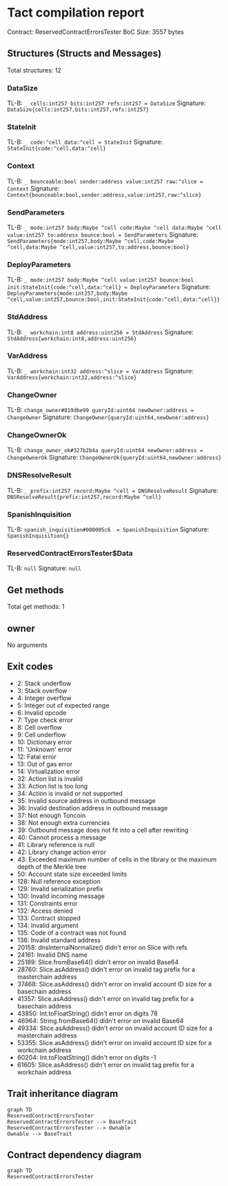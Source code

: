 # Tact compilation report
Contract: ReservedContractErrorsTester
BoC Size: 3557 bytes

## Structures (Structs and Messages)
Total structures: 12

### DataSize
TL-B: `_ cells:int257 bits:int257 refs:int257 = DataSize`
Signature: `DataSize{cells:int257,bits:int257,refs:int257}`

### StateInit
TL-B: `_ code:^cell data:^cell = StateInit`
Signature: `StateInit{code:^cell,data:^cell}`

### Context
TL-B: `_ bounceable:bool sender:address value:int257 raw:^slice = Context`
Signature: `Context{bounceable:bool,sender:address,value:int257,raw:^slice}`

### SendParameters
TL-B: `_ mode:int257 body:Maybe ^cell code:Maybe ^cell data:Maybe ^cell value:int257 to:address bounce:bool = SendParameters`
Signature: `SendParameters{mode:int257,body:Maybe ^cell,code:Maybe ^cell,data:Maybe ^cell,value:int257,to:address,bounce:bool}`

### DeployParameters
TL-B: `_ mode:int257 body:Maybe ^cell value:int257 bounce:bool init:StateInit{code:^cell,data:^cell} = DeployParameters`
Signature: `DeployParameters{mode:int257,body:Maybe ^cell,value:int257,bounce:bool,init:StateInit{code:^cell,data:^cell}}`

### StdAddress
TL-B: `_ workchain:int8 address:uint256 = StdAddress`
Signature: `StdAddress{workchain:int8,address:uint256}`

### VarAddress
TL-B: `_ workchain:int32 address:^slice = VarAddress`
Signature: `VarAddress{workchain:int32,address:^slice}`

### ChangeOwner
TL-B: `change_owner#819dbe99 queryId:uint64 newOwner:address = ChangeOwner`
Signature: `ChangeOwner{queryId:uint64,newOwner:address}`

### ChangeOwnerOk
TL-B: `change_owner_ok#327b2b4a queryId:uint64 newOwner:address = ChangeOwnerOk`
Signature: `ChangeOwnerOk{queryId:uint64,newOwner:address}`

### DNSResolveResult
TL-B: `_ prefix:int257 record:Maybe ^cell = DNSResolveResult`
Signature: `DNSResolveResult{prefix:int257,record:Maybe ^cell}`

### SpanishInquisition
TL-B: `spanish_inquisition#000005c6  = SpanishInquisition`
Signature: `SpanishInquisition{}`

### ReservedContractErrorsTester$Data
TL-B: `null`
Signature: `null`

## Get methods
Total get methods: 1

## owner
No arguments

## Exit codes
* 2: Stack underflow
* 3: Stack overflow
* 4: Integer overflow
* 5: Integer out of expected range
* 6: Invalid opcode
* 7: Type check error
* 8: Cell overflow
* 9: Cell underflow
* 10: Dictionary error
* 11: 'Unknown' error
* 12: Fatal error
* 13: Out of gas error
* 14: Virtualization error
* 32: Action list is invalid
* 33: Action list is too long
* 34: Action is invalid or not supported
* 35: Invalid source address in outbound message
* 36: Invalid destination address in outbound message
* 37: Not enough Toncoin
* 38: Not enough extra currencies
* 39: Outbound message does not fit into a cell after rewriting
* 40: Cannot process a message
* 41: Library reference is null
* 42: Library change action error
* 43: Exceeded maximum number of cells in the library or the maximum depth of the Merkle tree
* 50: Account state size exceeded limits
* 128: Null reference exception
* 129: Invalid serialization prefix
* 130: Invalid incoming message
* 131: Constraints error
* 132: Access denied
* 133: Contract stopped
* 134: Invalid argument
* 135: Code of a contract was not found
* 136: Invalid standard address
* 20158: dnsInternalNormalize() didn't error on Slice with refs
* 24161: Invalid DNS name
* 25189: Slice.fromBase64() didn't error on invalid Base64
* 28760: Slice.asAddress() didn't error on invalid tag prefix for a masterchain address
* 37468: Slice.asAddress() didn't error on invalid account ID size for a basechain address
* 41357: Slice.asAddress() didn't error on invalid tag prefix for a basechain address
* 43850: Int.toFloatString() didn't error on digits 78
* 46964: String.fromBase64() didn't error on invalid Base64
* 49334: Slice.asAddress() didn't error on invalid account ID size for a masterchain address
* 53355: Slice.asAddress() didn't error on invalid account ID size for a workchain address
* 60204: Int.toFloatString() didn't error on digits -1
* 61605: Slice.asAddress() didn't error on invalid tag prefix for a workchain address

## Trait inheritance diagram

```mermaid
graph TD
ReservedContractErrorsTester
ReservedContractErrorsTester --> BaseTrait
ReservedContractErrorsTester --> Ownable
Ownable --> BaseTrait
```

## Contract dependency diagram

```mermaid
graph TD
ReservedContractErrorsTester
```